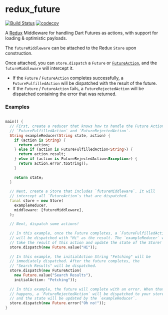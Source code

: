# redux_future

[![Build Status](https://travis-ci.org/brianegan/redux_future.svg?branch=master)](https://travis-ci.org/brianegan/redux_future) [![codecov](https://codecov.io/gh/brianegan/redux_future/branch/master/graph/badge.svg)](https://codecov.io/gh/brianegan/redux_future)

A [Redux](https://pub.dartlang.org/packages/redux) Middleware for handling Dart Futures as actions, with support for loading & optimistic payloads. 

The `futureMiddleware` can be attached to the Redux `Store` upon construction. 

Once attached, you can `store.dispatch` a `Future` or [`FutureAction`](https://www.dartdocs.org/documentation/redux_future/latest/redux_future/FutureAction-class.html), and the `futureMiddleware` will intercept it. 

  * If the `Future` / `FutureAction` completes successfully, a `FutureFulfilledAction` will be dispatched with the result of the future. 
  * If the `Future` / `FutureAction` fails, a `FutureRejectedAction` will be dispatched containing the error that was returned.

### Examples

```dart

main() {
  // First, create a reducer that knows how to handle the Future Actions:
  // `FutureFulfilledAction` and `FutureRejectedAction`.
  String exampleReducer(String state, action) {
    if (action is String) {
      return action;
    } else if (action is FutureFulfilledAction<String>) {
      return action.result;
    } else if (action is FutureRejectedAction<Exception>) {
      return action.error.toString();
    }
  
    return state;
  }
  
  // Next, create a Store that includes `futureMiddleware`. It will
  // intercept all `FutureAction`s that are dispatched.
  final store = new Store(
    exampleReducer,
    middleware: [futureMiddleware],
  );
  
  // Next, dispatch some actions!
  
  // In this example, once the Future completes, a `FutureFulfilledAction`
  // will be dispatched with "Hi" as the result. The `exampleReducer` will
  // take the result of this action and update the state of the Store!
  store.dispatch(new Future.value("Hi"));
  
  // In this example, the initialAction String "Fetching" will be
  // immediately dispatched. After the future completes, the
  // "Search Results" will be dispatched.
  store.dispatch(new FutureAction(
    new Future.value("Search Results"),
    initialAction: "Fetching"));
  
  // In this example, the future will complete with an error. When that
  // happens, a `FutureRejectedAction` will be dispatched to your store,
  // and the state will be updated by the `exampleReducer`.
  store.dispatch(new Future.error("Oh no!"));
}
```
